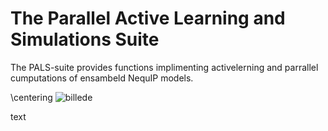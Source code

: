 
# The Parallel Active Learning and Simulations Suite

The PALS-suite provides functions implimenting activelerning and parrallel cumputations of ensambeld NequIP models.

\centering
![billede](https://user-images.githubusercontent.com/121713591/236923707-61af8e59-989b-4684-99cd-8ce71c6029f8.png)


text
